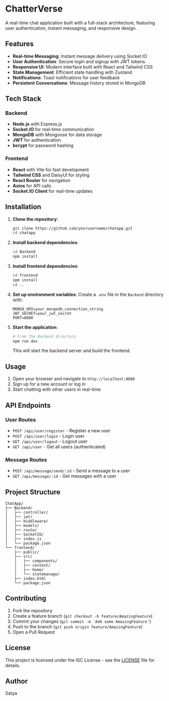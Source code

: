 # ChatterVerse

A real-time chat application built with a full-stack architecture, featuring user authentication, instant messaging, and responsive design.

## Features

- **Real-time Messaging**: Instant message delivery using Socket.IO
- **User Authentication**: Secure login and signup with JWT tokens
- **Responsive UI**: Modern interface built with React and Tailwind CSS
- **State Management**: Efficient state handling with Zustand
- **Notifications**: Toast notifications for user feedback
- **Persistent Conversations**: Message history stored in MongoDB

## Tech Stack

### Backend
- **Node.js** with Express.js
- **Socket.IO** for real-time communication
- **MongoDB** with Mongoose for data storage
- **JWT** for authentication
- **bcrypt** for password hashing

### Frontend
- **React** with Vite for fast development
- **Tailwind CSS** and DaisyUI for styling
- **React Router** for navigation
- **Axios** for API calls
- **Socket.IO Client** for real-time updates

## Installation

1. **Clone the repository**:
   ```bash
   git clone https://github.com/yourusername/chatapp.git
   cd chatapp
   ```

2. **Install backend dependencies**:
   ```bash
   cd Backend
   npm install
   ```

3. **Install frontend dependencies**:
   ```bash
   cd frontend
   npm install
   cd ..
   ```

4. **Set up environment variables**:
   Create a `.env` file in the `Backend` directory with:
   ```
   MONGO_URI=your_mongodb_connection_string
   JWT_SECRET=your_jwt_secret
   PORT=8080
   ```

5. **Start the application**:
   ```bash
   # From the Backend directory
   npm run dev
   ```
   This will start the backend server and build the frontend.

## Usage

1. Open your browser and navigate to `http://localhost:8080`
2. Sign up for a new account or log in
3. Start chatting with other users in real-time

## API Endpoints

### User Routes
- `POST /api/user/register` - Register a new user
- `POST /api/user/login` - Login user
- `GET /api/user/logout` - Logout user
- `GET /api/user` - Get all users (authenticated)

### Message Routes
- `POST /api/message/send/:id` - Send a message to a user
- `GET /api/message/:id` - Get messages with a user

## Project Structure

```
ChatApp/
├── Backend/
│   ├── controller/
│   ├── jwt/
│   ├── middleware/
│   ├── models/
│   ├── route/
│   ├── SocketIO/
│   ├── index.js
│   └── package.json
└── frontend/
    ├── public/
    ├── src/
    │   ├── components/
    │   ├── context/
    │   ├── home/
    │   └── statemanage/
    ├── index.html
    └── package.json
```

## Contributing

1. Fork the repository
2. Create a feature branch (`git checkout -b feature/AmazingFeature`)
3. Commit your changes (`git commit -m 'Add some AmazingFeature'`)
4. Push to the branch (`git push origin feature/AmazingFeature`)
5. Open a Pull Request

## License

This project is licensed under the ISC License - see the [LICENSE](LICENSE) file for details.

## Author

Satya
